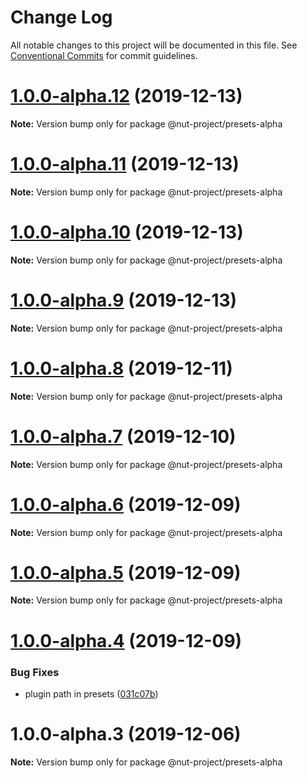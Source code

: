 # Change Log

All notable changes to this project will be documented in this file.
See [Conventional Commits](https://conventionalcommits.org) for commit guidelines.

# [1.0.0-alpha.12](https://github.com/nut-project/nut/tree/master/packages/presets-alpha/compare/@nut-project/presets-alpha@1.0.0-alpha.11...@nut-project/presets-alpha@1.0.0-alpha.12) (2019-12-13)

**Note:** Version bump only for package @nut-project/presets-alpha





# [1.0.0-alpha.11](https://github.com/nut-project/nut/tree/master/packages/presets-alpha/compare/@nut-project/presets-alpha@1.0.0-alpha.10...@nut-project/presets-alpha@1.0.0-alpha.11) (2019-12-13)

**Note:** Version bump only for package @nut-project/presets-alpha





# [1.0.0-alpha.10](https://github.com/nut-project/nut/tree/master/packages/presets-alpha/compare/@nut-project/presets-alpha@1.0.0-alpha.9...@nut-project/presets-alpha@1.0.0-alpha.10) (2019-12-13)

**Note:** Version bump only for package @nut-project/presets-alpha





# [1.0.0-alpha.9](https://github.com/nut-project/nut/tree/master/packages/presets-alpha/compare/@nut-project/presets-alpha@1.0.0-alpha.8...@nut-project/presets-alpha@1.0.0-alpha.9) (2019-12-13)

**Note:** Version bump only for package @nut-project/presets-alpha





# [1.0.0-alpha.8](https://github.com/nut-project/nut/tree/master/packages/presets-alpha/compare/@nut-project/presets-alpha@1.0.0-alpha.7...@nut-project/presets-alpha@1.0.0-alpha.8) (2019-12-11)

**Note:** Version bump only for package @nut-project/presets-alpha





# [1.0.0-alpha.7](https://github.com/nut-project/nut/tree/master/packages/presets-alpha/compare/@nut-project/presets-alpha@1.0.0-alpha.6...@nut-project/presets-alpha@1.0.0-alpha.7) (2019-12-10)

**Note:** Version bump only for package @nut-project/presets-alpha





# [1.0.0-alpha.6](https://github.com/nut-project/nut/tree/master/packages/presets-alpha/compare/@nut-project/presets-alpha@1.0.0-alpha.5...@nut-project/presets-alpha@1.0.0-alpha.6) (2019-12-09)

**Note:** Version bump only for package @nut-project/presets-alpha





# [1.0.0-alpha.5](https://github.com/nut-project/nut/tree/master/packages/presets-alpha/compare/@nut-project/presets-alpha@1.0.0-alpha.4...@nut-project/presets-alpha@1.0.0-alpha.5) (2019-12-09)

**Note:** Version bump only for package @nut-project/presets-alpha





# [1.0.0-alpha.4](https://github.com/nut-project/nut/tree/master/packages/presets-alpha/compare/@nut-project/presets-alpha@1.0.0-alpha.3...@nut-project/presets-alpha@1.0.0-alpha.4) (2019-12-09)


### Bug Fixes

* plugin path in presets ([031c07b](https://github.com/nut-project/nut/tree/master/packages/presets-alpha/commit/031c07bc1fe7cd624cdb8bbd981d8c7fd6cd53f3))





# 1.0.0-alpha.3 (2019-12-06)

**Note:** Version bump only for package @nut-project/presets-alpha
